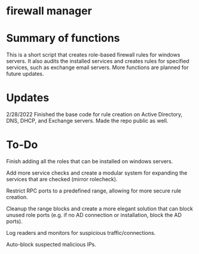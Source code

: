 # firewall manager
 
# Summary of functions
This is a short script that creates role-based firewall rules for windows servers. It also audits the installed services and creates rules for specified services, such as exchange email servers. More functions are planned for future updates.

# Updates
2/28/2022
Finished the base code for rule creation on Active Directory, DNS, DHCP, and Exchange servers. Made the repo public as well.

# To-Do
Finish adding all the roles that can be installed on windows servers.

Add more service checks and create a modular system for expanding the services that are checked (mirror rolecheck).

Restrict RPC ports to a predefined range, allowing for more secure rule creation.

Cleanup the range blocks and create a more elegant solution that can block unused role ports (e.g. if no AD connection or installation, block the AD ports).

Log readers and monitors for suspicious traffic/connections.

Auto-block suspected malicious IPs.
